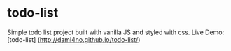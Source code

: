 # todo-list
Simple todo list project built with vanilla JS and styled with css.
Live Demo: [todo-list] (http://dami4no.github.io/todo-list/)

